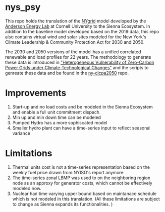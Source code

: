# nys_psy

This repo holds the translation of the [NYgrid](https://github.com/AndersonEnergyLab-Cornell/NYgrid) model developed by the [Anderson Energy Lab](https://andersonenergylab-cornell.github.io/) at Cornell University to the Sienna Ecosystem. In addition to the baseline model developed based on the 2019 data, this repo also contains virtual wind and solar sites modeled for the New York's Climate Leadership & Community Protection Act for 2030 and 2050. 

The 2030 and 2050 versions of the model has a unified correlated renewable and load profiles for 22 years. The methodology to generate these data is introduced in ["Heterogeneous Vulnerability of Zero-Carbon Power Grids under Climate-Technological Changes"](https://arxiv.org/abs/2307.15079) and the scripts to genreate these data and be found in the [ny-clcpa2050](https://github.com/AndersonEnergyLab-Cornell/ny-clcpa2050) repo.

# Improvements
1. Start-up and no load costs and be modeled in the Sienna Ecosystem and enable a full unit commitment dispach. 
2. Min up and min down time can be modeled 
3. Pumped Hydro has a more sophiscated model 
4. Smaller hydro plant can have a time-series input to reflect seasonal variance

# Limitations
1. Thermal units cost is not a time-series representation based on the weekly fuel price drawn from NYISO's report anymore
2. The time-series zonal LBMP was used to on the neighboring region node as an approxy for generator costs, which cannot be effectively modeled now. 
3. Nuclear had time varying upper bound based on maintanace schedule which is not modeled in this translation. 
(All these limitations are subject to change as Sienna expands its functionalities. )